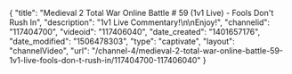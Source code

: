 {
    "title": "Medieval 2 Total War Online Battle # 59 (1v1 Live) - Fools Don't Rush In",
    "description": "1v1 Live Commentary!\n\nEnjoy!",
    "channelid": "117404700",
    "videoid": "117406040",
    "date_created": "1401657176",
    "date_modified": "1506478303",
    "type": "captivate",
    "layout": "channelVideo",
    "url": "\/channel-4\/medieval-2-total-war-online-battle-59-1v1-live-fools-don-t-rush-in\/117404700-117406040"
}